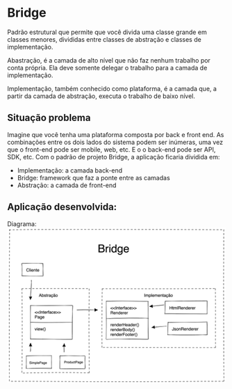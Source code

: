 # Bridge
Padrão estrutural que permite que você divida uma classe grande em classes menores, divididas entre classes de abstração e classes de implementação.

Abastração, é a camada de alto nível que não faz nenhum trabalho por conta própria. Ela deve somente delegar o trabalho para a camada de implementação.

Implementação, também conhecido como plataforma, é a camada que, a partir da camada de abstração, executa o trabalho de baixo nível. 

## Situação problema
Imagine que você tenha uma plataforma composta por back e front end. As combinações entre os dois lados do sistema podem ser inúmeras, uma vez que o front-end pode ser mobile, web, etc. E o o back-end pode ser API, SDK, etc.
Com o padrão de projeto Bridge, a aplicação ficaria dividida em:
- Implementação: a camada back-end
- Bridge: framework que faz a ponte entre as camadas
- Abstração: a camada de front-end

## Aplicação desenvolvida:



Diagrama:
![diagrama do Bridge](/Fixtures/img/bridge.png "Diagrama do Bridge")